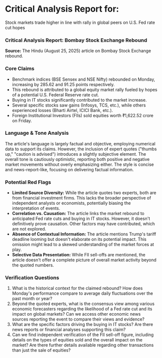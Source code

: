# Critical Analysis Report for: 
Stock markets trade higher in line with rally in global peers on U.S. Fed rate cut hopes


### Critical Analysis Report: Bombay Stock Exchange Rebound

**Source:** The Hindu (August 25, 2025) article on Bombay Stock Exchange rebound.


### Core Claims

* Benchmark indices (BSE Sensex and NSE Nifty) rebounded on Monday, increasing by 285.62 and 91.25 points respectively.
* This rebound is attributed to a global equity market rally fueled by hopes of a potential U.S. Federal Reserve rate cut.
* Buying in IT stocks significantly contributed to the market increase.
*  Several specific stocks saw gains (Infosys, TCS, etc.), while others experienced losses (Bharti Airtel, ICICI Bank, etc.).
* Foreign Institutional Investors (FIIs) sold equities worth ₹1,622.52 crore on Friday.


### Language & Tone Analysis

The article's language is largely factual and objective, employing numerical data to support its claims. However, the inclusion of expert quotes ("thumbs up," "caution is advised") introduces a slightly subjective element.  The overall tone is cautiously optimistic, reporting both positive and negative market movements without overly emphasizing either. The style is concise and news-report-like, focusing on delivering factual information.


### Potential Red Flags

* **Limited Source Diversity:** While the article quotes two experts, both are from financial investment firms.  This lacks the broader perspective of independent analysts or economists, potentially biasing the interpretation of events.
* **Correlation vs. Causation:** The article links the market rebound to anticipated Fed rate cuts and buying in IT stocks. However, it doesn't definitively prove causation. Other factors may have contributed, which are not explored.
* **Absence of Contextual Information:** The article mentions Trump's tariff deadline looming but doesn't elaborate on its potential impact. This omission might lead to a skewed understanding of the market forces at play.  
* **Selective Data Presentation:** While FII sell-offs are mentioned, the article doesn't offer a complete picture of overall market activity beyond the quoted numbers.


### Verification Questions

1. What is the historical context for the claimed rebound?  How does Monday's performance compare to average daily fluctuations over the past month or year?
2. Beyond the quoted experts, what is the consensus view among various economic forecasters regarding the likelihood of a Fed rate cut and its impact on global markets? Can we access other economic news sources reporting the event to compare their views and evidence?
3. What are the specific factors driving the buying in IT stocks?  Are there news reports or financial analyses supporting this claim?
4.  Can we find independent verification of the FII sell-off figure, including details on the types of equities sold and the overall impact on the market?  Are there further details available regarding other transactions than just the sale of equities?
